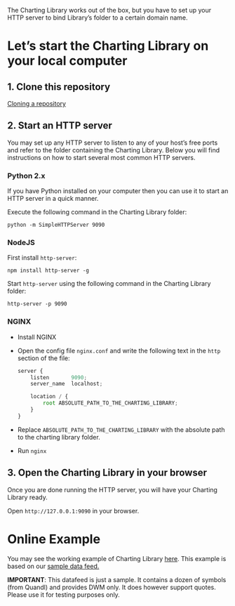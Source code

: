 The Charting Library works out of the box, but you have to set up your HTTP server to bind Library’s folder to a certain domain name.

# Let’s start the Charting Library on your local computer

## 1. Clone this repository

[Cloning a repository](https://help.github.com/articles/cloning-a-repository/)

## 2. Start an HTTP server

You may set up any HTTP server to listen to any of your host’s free ports and refer to the folder containing the Charting Library. Below you will find instructions on how to start several most common HTTP servers.

### Python 2.x

If you have Python installed on your computer then you can use it to start an HTTP server in a quick manner.

Execute the following command in the Charting Library folder:

`python -m SimpleHTTPServer 9090`

### NodeJS

First install `http-server`:

`npm install http-server -g`

Start `http-server` using the following command in the Charting Library folder:

`http-server -p 9090`

### NGINX

- Install NGINX
- Open the config file `nginx.conf` and write the following text in the `http` section of the file:

    ```javascript
    server {
        listen       9090;
        server_name  localhost;

        location / {
            root ABSOLUTE_PATH_TO_THE_CHARTING_LIBRARY;
        }
    }
    ```

- Replace `ABSOLUTE_PATH_TO_THE_CHARTING_LIBRARY` with the absolute path to the charting library folder.
- Run `nginx`

## 3. Open the Charting Library in your browser

Once you are done running the HTTP server, you will have your Charting Library ready.

Open `http://127.0.0.1:9090` in your browser.

# Online Example

You may see the working example of Charting Library [here](http://demo_chart.tradingview.com). This example is based on our [sample data feed.](http://demo_feed.tradingview.com)

**IMPORTANT**: This datafeed is just a sample. It contains a dozen of symbols (from Quandl) and provides DWM only. It does however support quotes. Please use it for testing purposes only.

